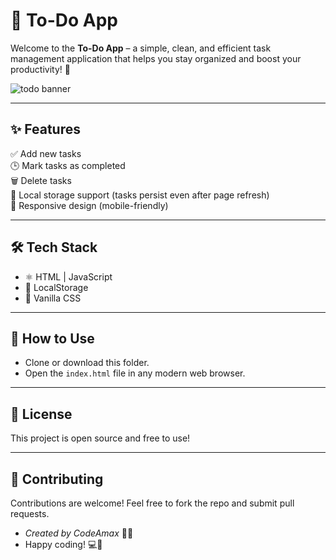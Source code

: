 # 📝 To-Do App

Welcome to the **To-Do App** – a simple, clean, and efficient task management application that helps you stay organized and boost your productivity! 🚀

![todo banner](https://img.freepik.com/free-vector/checklist-concept-illustration_114360-5037.jpg) <!-- You can change or remove this image -->

---

## ✨ Features

✅ Add new tasks  
🕒 Mark tasks as completed  
🗑️ Delete tasks  
📁 Local storage support (tasks persist even after page refresh)  
📱 Responsive design (mobile-friendly)

---

## 🛠️ Tech Stack

- ⚛️ HTML | JavaScript
- 💾 LocalStorage 
- 🎨 Vanilla CSS  

---

##  🚀 How to Use
- Clone or download this folder.
- Open the `index.html` file in any modern web browser.

---

## 📄 License
This project is open source and free to use!

---

## 🙌 Contributing
Contributions are welcome! Feel free to fork the repo and submit pull requests.


- *Created by CodeAmax* 🚀✨  
- Happy coding! 💻🎉
